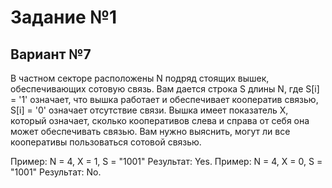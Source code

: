 # Задание №1
## Вариант №7

В частном секторе расположены N подряд стоящих вышек, обеспечивающих сотовую связь. Вам дается строка S длины N, где S[i] = '1' означает, что вышка работает и обеспечивает кооператив связью, S[i] = '0' означает отсутствие связи. 
Вышка имеет показатель X, который означает, сколько кооперативов слева и справа от себя она может обеспечивать связью. Вам нужно
выяснить, могут ли все кооперативы пользоваться сотовой связью.

Пример: N = 4, X = 1, S = "1001"
Результат: Yes.
Пример: N = 4, X = 0, S = "1001"
Результат: No.
